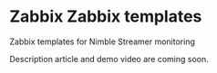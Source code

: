 # Zabbix Zabbix templates
Zabbix templates for Nimble Streamer monitoring

Description article and demo video are coming soon.
